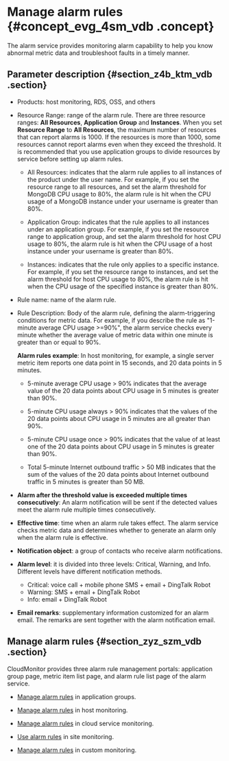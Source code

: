 # Manage alarm rules {#concept_evg_4sm_vdb .concept}

The alarm service provides monitoring alarm capability to help you know abnormal metric data and troubleshoot faults in a timely manner.

## ​Parameter description​ {#section_z4b_ktm_vdb .section}

-   Products: host monitoring, RDS, OSS, and others
-   Resource Range: range of the alarm rule. There are three resource ranges: **All Resources**, **Application Group** and **Instances**. When you set **Resource Range** to **All Resources**, the maximum number of resources that can report alarms is 1000. If the resources is more than 1000, some resources cannot report alarms even when they exceed the threshold. It is recommended that you use application groups to divide resources by service before setting up alarm rules.
    -   All Resources: indicates that the alarm rule applies to all instances of the product under the user name. For example, if you set the resource range to all resources, and set the alarm threshold for MongoDB CPU usage to 80%, the alarm rule is hit when the CPU usage of a MongoDB instance under your username is greater than 80%.

    -   Application Group: indicates that the rule applies to all instances under an application group. For example, if you set the resource range to application group, and set the alarm threshold for host CPU usage to 80%, the alarm rule is hit when the CPU usage of a host instance under your username is greater than 80%.

    -   Instances: indicates that the rule only applies to a specific instance. For example, if you set the resource range to instances, and set the alarm threshold for host CPU usage to 80%, the alarm rule is hit when the CPU usage of the specified instance is greater than 80%.

-   Rule name: name of the alarm rule.

-   Rule Description: Body of the alarm rule, defining the alarm-triggering conditions for metric data. For example, if you describe the rule as "1-minute average CPU usage \>=90%", the alarm service checks every minute whether the average value of metric data within one minute is greater than or equal to 90%.

    **Alarm rules example**: In host monitoring, for example, a single server metric item reports one data point in 15 seconds, and 20 data points in 5 minutes.

    -   5-minute average CPU usage \> 90% indicates that the average value of the 20 data points about CPU usage in 5 minutes is greater than 90%.
    -   5-minute CPU usage always \> 90% indicates that the values of the 20 data points about CPU usage in 5 minutes are all greater than 90%.

    -   5-minute CPU usage once \> 90% indicates that the value of at least one of the 20 data points about CPU usage in 5 minutes is greater than 90%.

    -   Total 5-minute Internet outbound traffic \> 50 MB indicates that the sum of the values of the 20 data points about Internet outbound traffic in 5 minutes is greater than 50 MB.

-   **Alarm after the threshold value is exceeded multiple times consecutively**: An alarm notification will be sent if the detected values meet the alarm rule multiple times consecutively.

-   **Effective time**: time when an alarm rule takes effect. The alarm service checks metric data and determines whether to generate an alarm only when the alarm rule is effective.

-   **Notification object**: a group of contacts who receive alarm notifications.

-   **Alarm level**: it is divided into three levels: Critical, Warning, and Info. Different levels have different notification methods.

    -   Critical: voice call + mobile phone SMS + email + DingTalk Robot
    -   Warning: SMS + email + DingTalk Robot
    -   Info: email + DingTalk Robot
-   **Email remarks**: supplementary information customized for an alarm email. The remarks are sent together with the alarm notification email.


## Manage alarm rules {#section_zyz_szm_vdb .section}

CloudMonitor provides three alarm rule management portals: application group page, metric item list page, and alarm rule list page of the alarm service.

-   [Manage alarm rules](https://help.aliyun.com/document_detail/45246.html?spm=a2c4g.11186623.2.6.7RGVZL) in application groups.

-   [Manage alarm rules](https://help.aliyun.com/document_detail/48184.html?spm=a2c4g.11186623.2.7.7RGVZL) in host monitoring.

-   [Manage alarm rules](https://help.aliyun.com/document_detail/28585.html?spm=a2c4g.11186623.2.8.7RGVZL) in cloud service monitoring.

-   [Use alarm rules](https://help.aliyun.com/document_detail/28600.html?spm=a2c4g.11186623.2.9.7RGVZL) in site monitoring.

-   [Manage alarm rules](https://help.aliyun.com/document_detail/28605.html?spm=a2c4g.11186623.2.10.7RGVZL) in custom monitoring.


